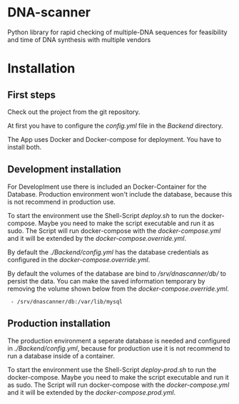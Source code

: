 # DNA-scanner
Python library for rapid checking of multiple-DNA sequences for feasibility and time of DNA synthesis with multiple vendors 


# Installation
## First steps
Check out the project from the git repository.

At first you have to configure the *config.yml* file in the *Backend* directory. 

The App uses Docker  and Docker-compose for deployment. You have to install both.
## Development installation 
For Developlment use there is included an Docker-Container for the Database. Production environment won't include the database, because this is not recommend in production use. 

To start the environment use the Shell-Script *deploy.sh* to run the docker-compose. Maybe you need to make the script executable and run it as sudo.
The Script will run docker-compose with the *docker-compose.yml* and it will be extended by the *docker-compose.override.yml*.

By default the *./Backend/config.yml* has the database credentials as configured in the *docker-compose.override.yml*. 

By default the volumes of the database are bind to */srv/dnascanner/db/* to persist the data. You can make the saved information temporary by  removing the volume shown below from the *docker-compose.override.yml*.

` - /srv/dnascanner/db:/var/lib/mysql`

## Production installation
The production environment a seperate database is needed and configured in *./Backend/config.yml*, because for production use it is not recommend to run a database inside of a container.

To start the environment use the Shell-Script *deploy-prod.sh* to run the docker-compose. Maybe you need to make the script executable and run it as sudo.
The Script will run docker-compose with the *docker-compose.yml* and it will be extended by the *docker-compose.prod.yml*.
 

